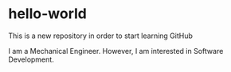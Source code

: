 # hello-world
This is a new repository in order to start learning GitHub

I am a Mechanical Engineer. However, I am interested in Software Development.
